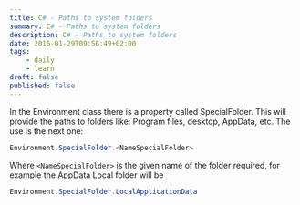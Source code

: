 ```yaml
---
title: C# - Paths to system folders
summary: C# - Paths to system folders
description: C# - Paths to system folders
date: 2016-01-29T09:56:49+02:00
tags: 
    - daily
    - learn
draft: false
published: false
---
```


In the Environment class there is a property called SpecialFolder. This will provide the paths to folders like: Program files, desktop, AppData, etc. The use is the next one:

```csharp
Environment.SpecialFolder.<NameSpecialFolder>
```

Where `<NameSpecialFolder>` is the given name of the folder required, for example the AppData Local folder will be

```csharp
Environment.SpecialFolder.LocalApplicationData
```
